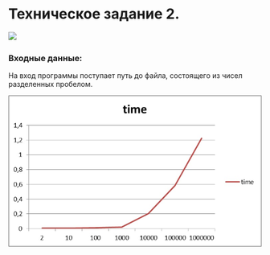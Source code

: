# Техническое задание 2.

![](https://github.com/hishasha/tp-hw-2/actions/workflows/ci.yml/badge.svg?branch=master)

### Входные данные:
На вход программы поступает путь до файла, состоящего из чисел разделенных пробелом.


![](./images/graph.jpg)
